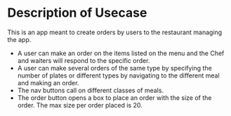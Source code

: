 # Description of Usecase
This is an app meant to create orders by users to the restaurant managing the app.
- A user can make an order on the items listed on the menu and the Chef and waiters will respond to the specific order.
- A user can make several orders of the same type by specifying the number of plates or different types by navigating to the different meal and making an order.
- The nav buttons call on different classes of meals.
- The order button opens a box to place an order with the size of the order. The max size per order placed is 20.